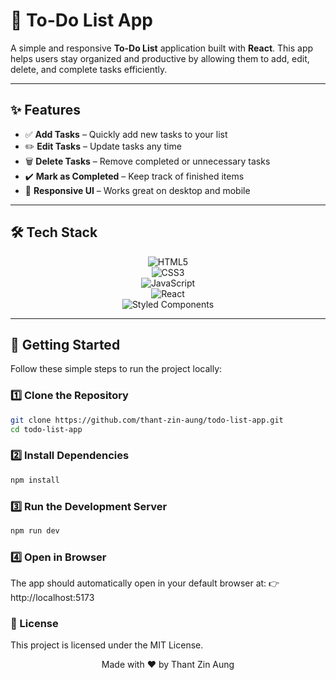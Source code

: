 # 📝 To-Do List App  

A simple and responsive **To-Do List** application built with **React**. This app helps users stay organized and productive by allowing them to add, edit, delete, and complete tasks efficiently.  

---

## ✨ Features  

- ✅ **Add Tasks** – Quickly add new tasks to your list  
- ✏️ **Edit Tasks** – Update tasks any time  
- 🗑️ **Delete Tasks** – Remove completed or unnecessary tasks  
- ✔️ **Mark as Completed** – Keep track of finished items  
- 📱 **Responsive UI** – Works great on desktop and mobile  

---

## 🛠️ Tech Stack  

<div align="center">  

![HTML5](https://img.shields.io/badge/HTML5-E34F26?style=for-the-badge&logo=html5&logoColor=white)  
![CSS3](https://img.shields.io/badge/CSS3-1572B6?style=for-the-badge&logo=css3&logoColor=white)  
![JavaScript](https://img.shields.io/badge/JavaScript-F7DF1E?style=for-the-badge&logo=javascript&logoColor=black)  
![React](https://img.shields.io/badge/React-20232A?style=for-the-badge&logo=react&logoColor=61DAFB)  
![Styled Components](https://img.shields.io/badge/styled--components-DB7093?style=for-the-badge&logo=styled-components&logoColor=white)  

</div>  

---

## 🚀 Getting Started  

Follow these simple steps to run the project locally:  

### 1️⃣ Clone the Repository  

```bash  
git clone https://github.com/thant-zin-aung/todo-list-app.git  
cd todo-list-app
```

### 2️⃣ Install Dependencies

```bash
npm install
```

### 3️⃣ Run the Development Server

```bash
npm run dev
```

### 4️⃣ Open in Browser

The app should automatically open in your default browser at:
👉 http://localhost:5173

### 📄 License
This project is licensed under the MIT License.

<div align="center"> Made with ❤️ by Thant Zin Aung </div>
